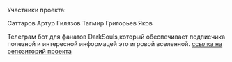 Участники проекта:

Саттаров Артур
Гилязов Тагмир
Григорьев Яков

Телеграм бот для фанатов DarkSouls,который обеспечивает подписчика полезной и интересной информацей это игровой вселенной.
[ссылка на репозиторий проекта](https://github.com/PrepConcedeITIS/DSAssistant)

